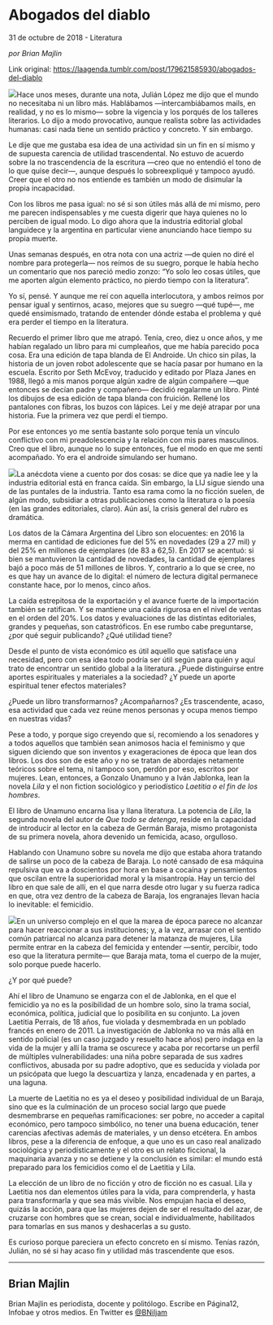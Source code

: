 # Abogados del diablo



31 de octubre de 2018 - Literatura

_por Brian Majlin_

Link original: https://laagenda.tumblr.com/post/179621585930/abogados-del-diablo

![](https://64.media.tumblr.com/a66435103b94aad7bd47bf5211ce5538/tumblr_inline_phhbgxsiVJ1t6q87u_400.jpg)Hace unos meses, durante una nota, Julián López me dijo que el mundo no necesitaba ni un libro más. Hablábamos —intercambiábamos mails, en realidad, y no es lo mismo— sobre la vigencia y los porqués de los talleres literarios. Lo dijo a modo provocativo, aunque realista sobre las actividades humanas: casi nada tiene un sentido práctico y concreto. Y sin embargo.
 

Le dije que me gustaba esa idea de una actividad sin un fin en sí mismo y de supuesta carencia de utilidad trascendental. No estuvo de acuerdo sobre la no trascendencia de la escritura —creo que no entendió el tono de lo que quise decir—, aunque después lo sobreexpliqué y tampoco ayudó. Creer que el otro no nos entiende es también un modo de disimular la propia incapacidad.
 

Con los libros me pasa igual: no sé si son útiles más allá de mi mismo, pero me parecen indispensables y me cuesta digerir que haya quienes no lo perciben de igual modo. Lo digo ahora que la industria editorial global languidece y la argentina en particular viene anunciando hace tiempo su propia muerte. 


Unas semanas después, en otra nota con una actriz —de quien no diré el nombre para protegerla— nos reímos de su suegro, porque le había hecho un comentario que nos pareció medio zonzo: “Yo solo leo cosas útiles, que me aporten algún elemento práctico, no pierdo tiempo con la literatura”. 


Yo sí, pensé. Y aunque me reí con aquella interlocutora, y ambos reímos por pensar igual y sentirnos, acaso, mejores que su suegro —qué tupé—, me quedé ensimismado, tratando de entender dónde estaba el problema y qué era perder el tiempo en la literatura. 
 

Recuerdo el primer libro que me atrapó. Tenía, creo, diez u once años, y me habían regalado un libro para mi cumpleaños, que me había parecido poca cosa. Era una edición de tapa blanda de El Androide. Un chico sin pilas, la historia de un joven robot adolescente que se hacía pasar por humano en la escuela. Escrito por Seth McEvoy, traducido y editado por Plaza Janes en 1988, llegó a mis manos porque algún xadre de algún compañere —que entonces se decían padre y compañero— decidió regalarme un libro. Pinté los dibujos de esa edición de tapa blanda con fruición. Rellené los pantalones con fibras, los buzos con lápices. Leí y me dejé atrapar por una historia. Fue la primera vez que perdí el tiempo. 
 

Por ese entonces yo me sentía bastante solo porque tenía un vínculo conflictivo con mi preadolescencia y la relación con mis pares masculinos. Creo que el libro, aunque no lo supe entonces, fue el modo en que me sentí acompañado. Yo era el androide simulando ser humano.


![](https://64.media.tumblr.com/a66435103b94aad7bd47bf5211ce5538/tumblr_inline_phhbgxsiVJ1t6q87u_250.jpg)La anécdota viene a cuento por dos cosas: se dice que ya nadie lee y la industria editorial está en franca caída. Sin embargo, la LIJ sigue siendo una de las puntales de la industria. Tanto esa rama como la no ficción suelen, de algún modo, subsidiar a otras publicaciones como la literatura o la poesía (en las grandes editoriales, claro). Aún así, la crisis general del rubro es dramática.


Los datos de la Cámara Argentina del Libro son elocuentes: en 2016 la merma en cantidad de ediciones fue del 5% en novedades (29 a 27 mil) y del 25% en millones de ejemplares (de 83 a 62,5). En 2017 se acentuó: si bien se mantuvieron la cantidad de novedades, la cantidad de ejemplares bajó a poco más de 51 millones de libros. Y, contrario a lo que se cree, no es que hay un avance de lo digital: el número de lectura digital permanece constante hace, por lo menos, cinco años. 
 

La caída estrepitosa de la exportación y el avance fuerte de la importación también se ratifican. Y se mantiene una caída rigurosa en el nivel de ventas en el orden del 20%. Los datos y evaluaciones de las distintas editoriales, grandes y pequeñas, son catastróficos. En ese rumbo cabe preguntarse, ¿por qué seguir publicando? ¿Qué utilidad tiene? 
 

Desde el punto de vista económico es útil aquello que satisface una necesidad, pero con esa idea todo podría ser útil según para quién y aquí trato de encontrar un sentido global a la literatura. ¿Puede distinguirse entre aportes espirituales y materiales a la sociedad? ¿Y puede un aporte espiritual tener efectos materiales?
 

¿Puede un libro transformarnos? ¿Acompañarnos? ¿Es trascendente, acaso, esa actividad que cada vez reúne menos personas y ocupa menos tiempo en nuestras vidas? 
 

Pese a todo, y porque sigo creyendo que sí, recomiendo a los senadores y a todos aquellos que también sean animosos hacia el feminismo y que siguen diciendo que son inventos y exageraciones de época que lean dos libros. Los dos son de este año y no se tratan de abordajes netamente teóricos sobre el tema, ni tampoco son, perdón por eso, escritos por mujeres. Lean, entonces, a Gonzalo Unamuno y a Iván Jablonka, lean la novela *Lila* y el non fiction sociológico y periodístico *Laetitia o el fin de los hombres*.


El libro de Unamuno encarna lisa y llana literatura. La potencia de *Lila*, la segunda novela del autor de *Que todo se detenga*, reside en la capacidad de introducir al lector en la cabeza de Germán Baraja, mismo protagonista de su primera novela, ahora devenido un femicida, acaso, orgulloso. 
 

Hablando con Unamuno sobre su novela me dijo que estaba ahora tratando de salirse un poco de la cabeza de Baraja. Lo noté cansado de esa máquina repulsiva que va a doscientos por hora en base a cocaína y pensamientos que oscilan entre la superioridad moral y la misantropía. Hay un tercio del libro en que sale de allí, en el que narra desde otro lugar y su fuerza radica en que, otra vez dentro de la cabeza de Baraja, los engranajes llevan hacia lo inevitable: el femicidio. 
 

![](https://64.media.tumblr.com/f295629830ff62b3b7027440c559ff77/tumblr_inline_phhbgyh43o1t6q87u_250.jpg)En un universo complejo en el que la marea de época parece no alcanzar para hacer reaccionar a sus instituciones; y, a la vez, arrasar con el sentido común patriarcal no alcanza para detener la matanza de mujeres, Lila permite entrar en la cabeza del femicida y entender —sentir, percibir, todo eso que la literatura permite— que Baraja mata, toma el cuerpo de la mujer, solo porque puede hacerlo. 
 

¿Y por qué puede?


Ahí el libro de Unamuno se engarza con el de Jablonka, en el que el femicidio ya no es la posibilidad de un hombre solo, sino la trama social, económica, política, judicial que lo posibilita en su conjunto. La joven Laetitia Perrais, de 18 años, fue violada y desmembrada en un poblado francés en enero de 2011. La investigación de Jablonka no va más allá en sentido policial (es un caso juzgado y resuelto hace años) pero indaga en la vida de la mujer y allí la trama se oscurece y acaba por recortarse un perfil de múltiples vulnerabilidades: una niña pobre separada de sus xadres conflictivos, abusada por su padre adoptivo, que es seducida y violada por un psicópata que luego la descuartiza y lanza, encadenada y en partes, a una laguna. 


La muerte de Laetitia no es ya el deseo y posibilidad individual de un Baraja, sino que es la culminación de un proceso social largo que puede desmembrarse en pequeñas ramificaciones: ser pobre, no acceder a capital económico, pero tampoco simbólico, no tener una buena educación, tener carencias afectivas además de materiales, y un denso etcétera. En ambos libros, pese a la diferencia de enfoque, a que uno es un caso real analizado sociológica y periodísticamente y el otro es un relato ficcional, la maquinaria avanza y no se detiene y la conclusión es similar: el mundo está preparado para los femicidios como el de Laetitia y Lila.


La elección de un libro de no ficción y otro de ficción no es casual. Lila y Laetitia nos dan elementos útiles para la vida, para comprenderla, y hasta para transformarla y que sea más vivible. Nos empujan hacia el deseo, quizás la acción, para que las mujeres dejen de ser el resultado del azar, de cruzarse con hombres que se crean, social e individualmente, habilitados para tomarlas en sus manos y deshacerlas a su gusto. 


Es curioso porque pareciera un efecto concreto en sí mismo. Tenías razón, Julián, no sé si hay acaso fin y utilidad más trascendente que esos. 


  




---

 Brian Majlin
-------------

 Brian Majlin es periodista, docente y politólogo. Escribe en Página12, Infobae y otros medios. En Twitter es [@BNiljam](https://twitter.com/BNiljam)  

